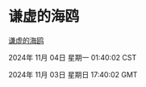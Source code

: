 # 谦虚的海鸥
[谦虚的海鸥](http://219.139.197.74:56308/qxdho/course/base/hotlink/index.php)

2024年 11月 04日 星期一 01:40:02 CST

2024年 11月 03日 星期日 17:40:02 GMT
